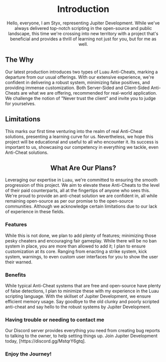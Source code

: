 <h1 align="center">Introduction</h1>

<p align="center">
  Hello, everyone, I am Styx, representing Jupiter Development. While we've always delivered top-notch scripting in the open-source and public landscape, this time we're crossing into new territory with a project that's beneficial and provides a thrill of learning not just for you, but for me as well.

  <h2>The Why</h2>
  Our latest production introduces two types of Luau Anti-Cheats, marking a departure from our usual offerings. With our extensive experience, we're confident in delivering a robust system, minimizing false positives, and providing immense customization. Both Server-Sided and Client-Sided Anti-Cheats are what we are offering, recommended for real-world application. We challenge the notion of "Never trust the client" and invite you to judge for yourselves.

  <h2>Limitations</h2>
  This marks our first time venturing into the realm of real Anti-Cheat solutions, presenting a learning curve for us. Nevertheless, we hope this project will be educational and useful to all who encounter it. Its success is important to us, showcasing our competency in everything we tackle, even Anti-Cheat solutions.

<h2 align="center">What Are Our Plans?</h2>
  Leveraging our expertise in Luau, we're committed to ensuring the smooth progression of this project. We aim to elevate these Anti-Cheats to the level of their paid counterparts, all at the fingertips of anyone who sees this. We're proud to provide an anti-cheat solution we are confident in, all while remaining open-source as per our promise to the open-source communities. Although we acknowledge certain limitations due to our lack of experience in these fields.

<h3>Features</h3>
  While this is not done, we plan to add plenty of features; minimizing those pesky cheaters and encouraging fair gameplay. While there will be no ban system in place, you are more than allowed to add it; I plan to ensure customization at its core. Ranging from enacting a strike system, kick system, warnings, to even custom user interfaces for you to show the user their warned.

<h3>Benefits</h3>
  While typical Anti-Cheat systems that are free and open-source have plenty of false detections, I plan to minimize these with my experience in the Luau scripting language. With the skillset of Jupiter Development, we ensure efficient memory usage. Say goodbye to the old clunky and poorly scripted anti-cheat and say hello to the robust systems by Jupiter Development.

<h3>Having trouble or needing to contact me</h3>
  Our Discord server provides everything you need from creating bug reports to talking to the owner, to help setting things up. Join Jupiter Development today, [https://discord.gg/MstqrY6gtq].
  
  ### Enjoy the Journey!
</p>
